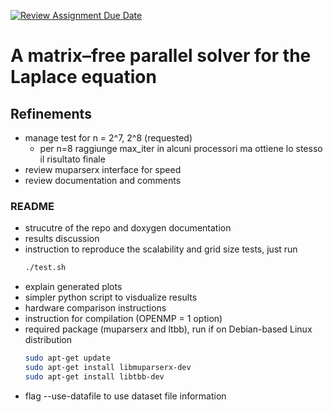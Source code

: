 [![Review Assignment Due Date](https://classroom.github.com/assets/deadline-readme-button-22041afd0340ce965d47ae6ef1cefeee28c7c493a6346c4f15d667ab976d596c.svg)](https://classroom.github.com/a/bOfolMCC)
# A matrix–free parallel solver for the Laplace equation

## Refinements
- manage test for n = 2^7, 2^8 (requested)
    - per n=8 raggiunge max_iter in alcuni processori ma ottiene lo stesso il risultato finale
- review muparserx interface for speed
- review documentation and comments


### README
- strucutre of the repo and doxygen documentation
- results discussion
- instruction to reproduce the scalability and grid size tests, just run
    ```bash
    ./test.sh
    ```
- explain generated plots
- simpler python script to visdualize results
- hardware comparison instructions
- instruction for compilation (OPENMP = 1 option)
- required package (muparserx and ltbb), run if on Debian-based Linux distribution
    ```bash
    sudo apt-get update
    sudo apt-get install libmuparserx-dev
    sudo apt-get install libtbb-dev
    ```
- flag --use-datafile to use dataset file information



